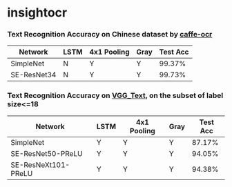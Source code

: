 # insightocr





### Text Recognition Accuracy on Chinese dataset by [caffe-ocr](https://github.com/senlinuc/caffe_ocr)

| Network   | LSTM | 4x1 Pooling | Gray | Test Acc |
| --------- | ---- | ----------- | ---- | -------- |
| SimpleNet | N    | Y           | Y    | 99.37%   |
| SE-ResNet34 | N    | Y           | Y    | 99.73%   |


### Text Recognition Accuracy on [VGG_Text](http://www.robots.ox.ac.uk/~vgg/data/text/), on the subset of label size<=18

| Network   | LSTM | 4x1 Pooling | Gray | Test Acc |
| --------- | ---- | ----------- | ---- | -------- |
| SimpleNet | Y    | Y           | Y    | 87.17%  |
| SE-ResNet50-PReLU | Y    | Y           | Y    | 94.05%  |
| SE-ResNeXt101-PReLU | Y    | Y           | Y    | 94.38%  |
